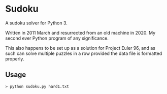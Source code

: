 # Sudoku

A sudoku solver for Python 3.

Written in 2011 March and resurrected from an old machine in 2020. My second
ever Python program of any significance.

This also happens to be set up as a solution for Project Euler 96, and as such
can solve multiple puzzles in a row provided the data file is formatted
properly.

## Usage

```
> python sudoku.py hard1.txt
```
